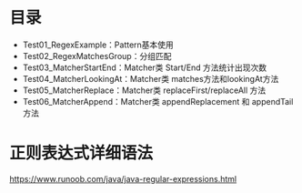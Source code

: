 # 目录
- Test01_RegexExample：Pattern基本使用
- Test02_RegexMatchesGroup：分组匹配
- Test03_MatcherStartEnd：Matcher类 Start/End 方法统计出现次数
- Test04_MatcherLookingAt：Matcher类 matches方法和lookingAt方法
- Test05_MatcherReplace：Matcher类 replaceFirst/replaceAll 方法
- Test06_MatcherAppend：Matcher类 appendReplacement 和 appendTail 方法

# 正则表达式详细语法
https://www.runoob.com/java/java-regular-expressions.html

